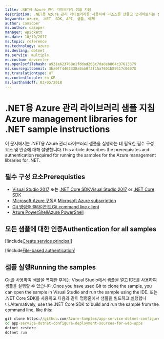 ```yaml
---
title: .NET용 Azure 관리 라이브러리 샘플 지침
description: .NET용 Azure 관리 라이브러리를 사용하여 리소스를 만들고 업데이트하는 샘플 코드를 가져옵니다.
keywords: Azure, .NET, SDK, API, 샘플, 예제
author: camsoper
ms.author: casoper
manager: wpickett
ms.date: 10/19/2017
ms.topic: reference
ms.technology: azure
ms.devlang: dotnet
ms.service: multiple
ms.custom: devcenter
ms.openlocfilehash: a931e623768e1fddad263c7da8eb864c37613379
ms.sourcegitcommit: 3ba0ff4463338a0ab0f3f15a7601b89417c06970
ms.translationtype: HT
ms.contentlocale: ko-KR
ms.lasthandoff: 03/05/2018
---
```

# <a name="azure-management-libraries-for-net-sample-instructions"></a><span data-ttu-id="94e6b-104">.NET용 Azure 관리 라이브러리 샘플 지침</span><span class="sxs-lookup"><span data-stu-id="94e6b-104">Azure management libraries for .NET sample instructions</span></span>

<span data-ttu-id="94e6b-105">이 문서에서는 .NET용 Azure 관리 라이브러리 샘플을 실행하는 데 필요한 필수 구성 요소 및 인증에 대해 설명합니다.</span><span class="sxs-lookup"><span data-stu-id="94e6b-105">This article describes the prerequisites and authentication required for running the samples for the Azure management libraries for .NET.</span></span>

## <a name="prerequisties"></a><span data-ttu-id="94e6b-106">필수 구성 요소</span><span class="sxs-lookup"><span data-stu-id="94e6b-106">Prerequisties</span></span> 

* <span data-ttu-id="94e6b-107">[Visual Studio 2017](https://www.visualstudio.com/vs/) 또는 [.NET Core SDK](https://www.microsoft.com/net/download/core)</span><span class="sxs-lookup"><span data-stu-id="94e6b-107">[Visual Studio 2017](https://www.visualstudio.com/vs/) or [.NET Core SDK](https://www.microsoft.com/net/download/core)</span></span>
* <span data-ttu-id="94e6b-108">[Microsoft Azure 구독](https://azure.microsoft.com/free/)</span><span class="sxs-lookup"><span data-stu-id="94e6b-108">A [Microsoft Azure subscription](https://azure.microsoft.com/free/)</span></span>
* [<span data-ttu-id="94e6b-109">Git 명령줄 클라이언트</span><span class="sxs-lookup"><span data-stu-id="94e6b-109">Git command line client</span></span>](https://git-scm.com/)
* [<span data-ttu-id="94e6b-110">Azure PowerShell</span><span class="sxs-lookup"><span data-stu-id="94e6b-110">Azure PowerShell</span></span>](/powershell/azure/install-azurerm-ps)

## <a name="authentication-for-all-samples"></a><span data-ttu-id="94e6b-111">모든 샘플에 대한 인증</span><span class="sxs-lookup"><span data-stu-id="94e6b-111">Authentication for all samples</span></span>

[!include[Create service principal](includes/create-sp.md)]

[!include[File-based authentication](includes/file-based-auth.md)]

## <a name="running-the-samples"></a><span data-ttu-id="94e6b-112">샘플 실행</span><span class="sxs-lookup"><span data-stu-id="94e6b-112">Running the samples</span></span>

<span data-ttu-id="94e6b-113">Git를 사용하여 샘플을 복제한 후에는 Visual Studio에서 샘플을 열고 IDE를 사용하여 샘플을 실행할 수 있습니다.</span><span class="sxs-lookup"><span data-stu-id="94e6b-113">Once you have used Git to clone the sample, you can open the sample in Visual Studio and run the sample using the IDE.</span></span>  <span data-ttu-id="94e6b-114">또는 .NET Core SDK를 사용하고 다음과 같이 명령줄에서 샘플을 빌드하고 실행합니다.</span><span class="sxs-lookup"><span data-stu-id="94e6b-114">Alternatively, use the .NET Core SDK to build and run the sample from the command line, like this:</span></span>

```cmd
git clone https://github.com/Azure-Samples/app-service-dotnet-configure-deployment-sources-for-web-apps.git
cd app-service-dotnet-configure-deployment-sources-for-web-apps
dotnet restore
dotnet run
```